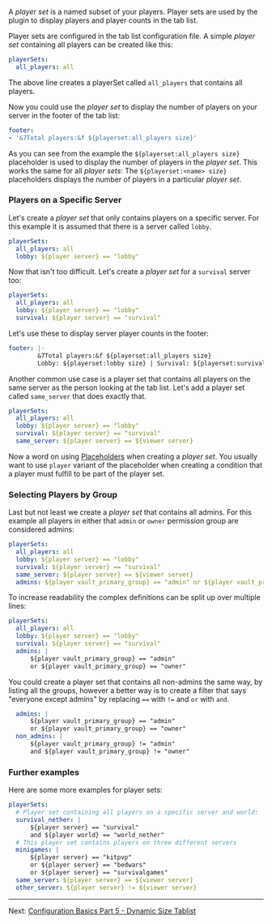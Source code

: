 A _player set_ is a named subset of your players. Player sets are used by the 
 plugin to display players and player counts in the tab list.

Player sets are configured in the tab list configuration file. A simple _player
 set_ containing all players can be created like this:
 
```yaml
playerSets:
  all_players: all
```

The above line creates a playerSet called `all_players` that contains all players.

Now you could use the _player set_ to display the number of players on your 
 server in the footer of the tab list:
```yaml
footer:
- '&7Total players:&f ${playerset:all_players size}'
```

As you can see from the example the `${playerset:all_players size}` placeholder
 is used to display the number of players in the _player set_. This works the
 same for all _player sets_: The `${playerset:<name> size}` placeholders
 displays the number of players in a particular _player set_.

### Players on a Specific Server

Let's create a _player set_ that only contains players on a specific server. For
 this example it is assumed that there is a server called `lobby`.
 
```yaml
playerSets:
  all_players: all
  lobby: ${player server} == "lobby"
```

Now that isn't too difficult. Let's create a _player set_ for a `survival`
 server too:
 
```yaml
playerSets:
  all_players: all
  lobby: ${player server} == "lobby"
  survival: ${player server} == "survival"
```

Let's use these to display server player counts in the footer:
```yaml
footer: |-
        &7Total players:&f ${playerset:all_players size}
        Lobby: ${playerset:lobby size} | Survival: ${playerset:survival size}
```

Another common use case is a player set that contains all players on the same server as the person looking at the tab list.
Let's add a player set called `same_server` that does exactly that.

```yaml
playerSets:
  all_players: all
  lobby: ${player server} == "lobby"
  survival: ${player server} == "survival"
  same_server: ${player server} == ${viewer server}
```

Now a word on using [Placeholders](Placeholders) when creating a _player 
 set_. You usually want to use `player` variant of the placeholder when creating
 a condition that a player must fulfill to be part of the player set.

### Selecting Players by Group

Last but not least we create a _player set_ that contains all admins. For this
 example all players in either that `admin` or `owner` permission group are
 considered admins:
 
```yaml
playerSets:
  all_players: all
  lobby: ${player server} == "lobby"
  survival: ${player server} == "survival"
  same_server: ${player server} == ${viewer server}
  admins: ${player vault_primary_group} == "admin" or ${player vault_primary_group} == "owner"
```

To increase readability the complex definitions can be split up over multiple lines:
 
```yaml
playerSets:
  all_players: all
  lobby: ${player server} == "lobby"
  survival: ${player server} == "survival"
  admins: |
      ${player vault_primary_group} == "admin"
      or ${player vault_primary_group} == "owner"
```

You could create a player set that contains all non-admins the same way, by listing all the groups, however a better way is to create a filter that says "everyone except admins" by replacing `==` with `!=` and `or` with `and`.

```yaml
  admins: |
      ${player vault_primary_group} == "admin"
      or ${player vault_primary_group} == "owner"
  non_admins: |
      ${player vault_primary_group} != "admin"
      and ${player vault_primary_group} != "owner"
```

### Further examples

Here are some more examples for player sets:

```yaml
playerSets:
  # Player set containing all players on a specific server and world:
  survival_nether: |
      ${player server} == "survival"
      and ${player world} == "world_nether"
  # This player set contains players on three different servers
  minigames: |
      ${player server} == "kitpvp"
      or ${player server} == "bedwars"
      or ${player server} == "survivalgames"
  same_server: ${player server} == ${viewer server}
  other_server: ${player server} != ${viewer server}
```

--------------------------------------------------------------------------------

Next: [Configuration Basics Part 5 - Dynamic Size Tablist](Configuration-Basics-Part-5---Dynamic-Size-Tablist)
